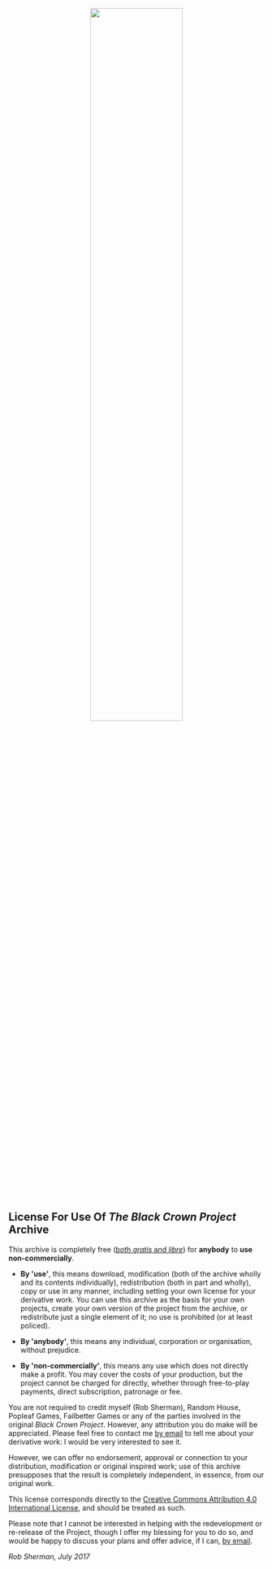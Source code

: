 <p align="center">
<img src="https://bonfiredog.co.uk/ooo/bcp/areaendgame.png" width="60%" height="auto">
</p>

<h2>License For Use Of <i>The Black Crown Project</i> Archive</h2>

This archive is completely free ([both *gratis* and *libre*](https://en.wikipedia.org/wiki/Gratis_versus_libre)) for **anybody** to **use non-commercially**. 

* **By 'use'**, this means download, modification (both of the archive wholly and its contents individually), redistribution (both in part and wholly), copy or use in any manner, including setting your own license for your derivative work. You can use this archive as the basis for your own projects, create your own version of the project from the archive, or redistribute just a single element of it; no use is prohibited (or at least policed). 

* **By 'anybody'**, this means any individual, corporation or organisation, without prejudice.

* **By 'non-commercially'**, this means any use which does not directly make a profit. You may cover the costs of your production, but the project cannot be charged for directly, whether through free-to-play payments, direct subscription, patronage or fee. 

You are not required to credit myself (Rob Sherman), Random House, Popleaf Games, Failbetter Games or any of the parties involved in the original <i>Black Crown Project</i>. However, any attribution you do make will be appreciated. Please feel free to contact me [by email](mailto:rob@bonfiredog.co.uk) to tell me about your derivative work: I would be very interested to see it.

However, we can offer no endorsement, approval or connection to your distribution, modification or original inspired work; use of this archive presupposes that the result is completely independent, in essence, from our original work.

This license corresponds directly to the [Creative Commons Attribution 4.0 International License](https://creativecommons.org/licenses/by-nc/4.0/), and should be treated as such.

Please note that I cannot be interested in helping with the redevelopment or re-release of the Project, though I offer my blessing for you to do so, and would be happy to discuss your plans and offer advice, if I can, [by email](mailto:rob@bonfiredog.co.uk).

*Rob Sherman, July 2017*
